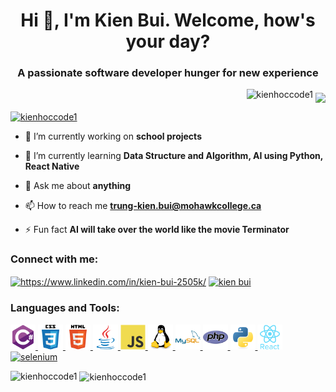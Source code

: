 <h1 align="center">Hi 👋, I'm Kien Bui. Welcome, how's your day?</h1>
<h3 align="center">A passionate software developer hunger for new experience</h3>

<p align="right"> <img src="https://komarev.com/ghpvc/?username=kienhoccode1&label=Profile%20views&color=0e75b6&style=flat" alt="kienhoccode1" /> 
<img align="middle" height="150" src="https://user-images.githubusercontent.com/5713670/87202985-820dcb80-c2b6-11ea-9f56-7ec461c497c3.gif"  /></p>
<p align="left"> <a href="https://github.com/ryo-ma/github-profile-trophy"><img src="https://github-profile-trophy.vercel.app/?username=kienhoccode1" alt="kienhoccode1" /></a> </p>

- 🔭 I’m currently working on **school projects**

- 🌱 I’m currently learning **Data Structure and Algorithm, AI using Python, React Native**

- 💬 Ask me about **anything**

- 📫 How to reach me **trung-kien.bui@mohawkcollege.ca**

- ⚡ Fun fact **AI will take over the world like the movie Terminator**

<h3 align="left">Connect with me:</h3>
<p align="left">
<a href="https://linkedin.com/in/https://www.linkedin.com/in/kien-bui-2505k/" target="blank"><img align="center" src="https://raw.githubusercontent.com/rahuldkjain/github-profile-readme-generator/master/src/images/icons/Social/linked-in-alt.svg" alt="https://www.linkedin.com/in/kien-bui-2505k/" height="30" width="40" /></a>
<a href="https://facebook.com/kientrungbui" target="blank"><img align="center" src="https://raw.githubusercontent.com/rahuldkjain/github-profile-readme-generator/master/src/images/icons/Social/facebook.svg" alt="kien bui" height="30" width="40" /></a>
</p>

<h3 align="left">Languages and Tools:</h3>
<p align="left"> <a href="https://www.w3schools.com/cs/" target="_blank" rel="noreferrer"> <img src="https://raw.githubusercontent.com/devicons/devicon/master/icons/csharp/csharp-original.svg" alt="csharp" width="40" height="40"/> </a> <a href="https://www.w3schools.com/css/" target="_blank" rel="noreferrer"> <img src="https://raw.githubusercontent.com/devicons/devicon/master/icons/css3/css3-original-wordmark.svg" alt="css3" width="40" height="40"/> </a> <a href="https://www.w3.org/html/" target="_blank" rel="noreferrer"> <img src="https://raw.githubusercontent.com/devicons/devicon/master/icons/html5/html5-original-wordmark.svg" alt="html5" width="40" height="40"/> </a> <a href="https://www.java.com" target="_blank" rel="noreferrer"> <img src="https://raw.githubusercontent.com/devicons/devicon/master/icons/java/java-original.svg" alt="java" width="40" height="40"/> </a> <a href="https://developer.mozilla.org/en-US/docs/Web/JavaScript" target="_blank" rel="noreferrer"> <img src="https://raw.githubusercontent.com/devicons/devicon/master/icons/javascript/javascript-original.svg" alt="javascript" width="40" height="40"/> </a> <a href="https://www.linux.org/" target="_blank" rel="noreferrer"> <img src="https://raw.githubusercontent.com/devicons/devicon/master/icons/linux/linux-original.svg" alt="linux" width="40" height="40"/> </a> <a href="https://www.mysql.com/" target="_blank" rel="noreferrer"> <img src="https://raw.githubusercontent.com/devicons/devicon/master/icons/mysql/mysql-original-wordmark.svg" alt="mysql" width="40" height="40"/> </a> <a href="https://www.php.net" target="_blank" rel="noreferrer"> <img src="https://raw.githubusercontent.com/devicons/devicon/master/icons/php/php-original.svg" alt="php" width="40" height="40"/> </a> <a href="https://www.python.org" target="_blank" rel="noreferrer"> <img src="https://raw.githubusercontent.com/devicons/devicon/master/icons/python/python-original.svg" alt="python" width="40" height="40"/> </a> <a href="https://reactjs.org/" target="_blank" rel="noreferrer"> <img src="https://raw.githubusercontent.com/devicons/devicon/master/icons/react/react-original-wordmark.svg" alt="react" width="40" height="40"/> </a> <a href="https://www.selenium.dev" target="_blank" rel="noreferrer"> <img src="https://raw.githubusercontent.com/detain/svg-logos/780f25886640cef088af994181646db2f6b1a3f8/svg/selenium-logo.svg" alt="selenium" width="40" height="40"/> </a> </p>

<p><img align="left" src="https://github-readme-stats.vercel.app/api/top-langs?username=kienhoccode1&show_icons=true&locale=en&layout=compact" alt="kienhoccode1" /></p>

<p>&nbsp;<img align="center" src="https://github-readme-stats.vercel.app/api?username=kienhoccode1&show_icons=true&locale=en" alt="kienhoccode1" /></p>
